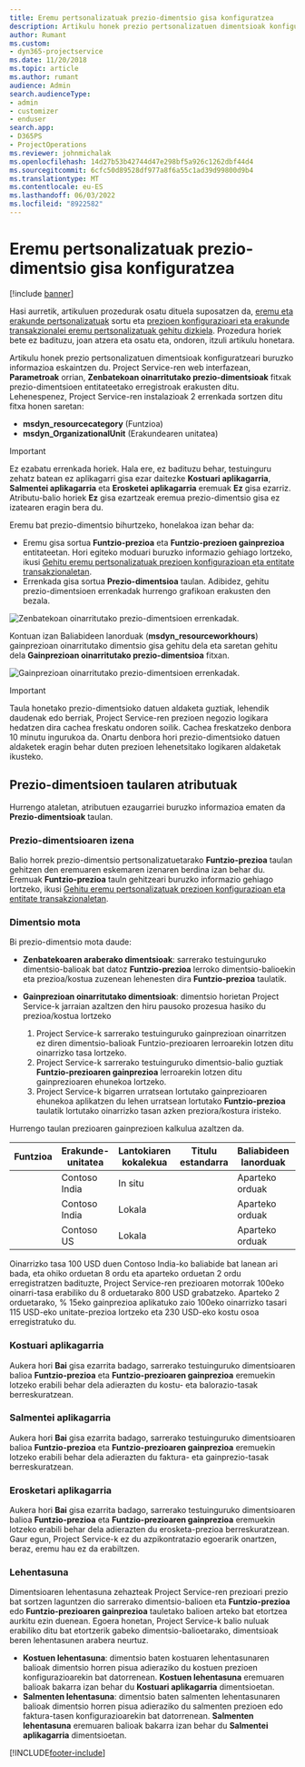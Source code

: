 ```yaml
---
title: Eremu pertsonalizatuak prezio-dimentsio gisa konfiguratzea
description: Artikulu honek prezio pertsonalizatuen dimentsioak konfiguratzeari buruzko informazioa eskaintzen du.
author: Rumant
ms.custom:
- dyn365-projectservice
ms.date: 11/20/2018
ms.topic: article
ms.author: rumant
audience: Admin
search.audienceType:
- admin
- customizer
- enduser
search.app:
- D365PS
- ProjectOperations
ms.reviewer: johnmichalak
ms.openlocfilehash: 14d27b53b42744d47e298bf5a926c1262dbf44d4
ms.sourcegitcommit: 6cfc50d89528df977a8f6a55c1ad39d99800d9b4
ms.translationtype: MT
ms.contentlocale: eu-ES
ms.lasthandoff: 06/03/2022
ms.locfileid: "8922582"
---
```

# <a name="setting-up-custom-fields-as-pricing-dimensions"></a>Eremu pertsonalizatuak prezio-dimentsio gisa konfiguratzea 

[!include [banner](../includes/psa-now-project-operations.md)]

Hasi aurretik, artikuluen prozedurak osatu dituela suposatzen da, [eremu eta erakunde pertsonalizatuak](create-custom-fields-entities.md) sortu eta [prezioen konfigurazioari eta erakunde transakzionalei eremu pertsonalizatuak gehitu dizkiela](field-references.md). Prozedura horiek bete ez badituzu, joan atzera eta osatu eta, ondoren, itzuli artikulu honetara. 

Artikulu honek prezio pertsonalizatuen dimentsioak konfiguratzeari buruzko informazioa eskaintzen du. Project Service-ren web interfazean, **Parametroak** orrian, **Zenbatekoan oinarritutako prezio-dimentsioak** fitxak prezio-dimentsioen entitateetako erregistroak erakusten ditu. Lehenespenez, Project Service-ren instalazioak 2 errenkada sortzen ditu fitxa honen saretan:

- **msdyn_resourcecategory** (Funtzioa)
- **msdyn_OrganizationalUnit** (Erakundearen unitatea)

> [!IMPORTANT]
> Ez ezabatu errenkada horiek. Hala ere, ez badituzu behar, testuinguru zehatz batean ez aplikagarri gisa ezar daitezke **Kostuari aplikagarria**, **Salmentei aplikagarria** eta **Erosketei aplikagarria** eremuak **Ez** gisa ezarriz. Atributu-balio horiek **Ez** gisa ezartzeak eremua prezio-dimentsio gisa ez izatearen eragin bera du.

Eremu bat prezio-dimentsio bihurtzeko, honelakoa izan behar da:

- Eremu gisa sortua **Funtzio-prezioa** eta **Funtzio-prezioen gainprezioa** entitateetan. Hori egiteko moduari buruzko informazio gehiago lortzeko, ikusi [Gehitu eremu pertsonalizatuak prezioen konfigurazioan eta entitate transakzionaletan](field-references.md).
- Errenkada gisa sortua **Prezio-dimentsioa** taulan. Adibidez, gehitu prezio-dimentsioen errenkadak hurrengo grafikoan erakusten den bezala. 

![Zenbatekoan oinarritutako prezio-dimentsioen errenkadak.](media/Amt-based-PD.png)

Kontuan izan Baliabideen lanorduak (**msdyn_resourceworkhours**) gainprezioan oinarritutako dimentsio gisa gehitu dela eta saretan gehitu dela **Gainprezioan oinarritutako prezio-dimentsioa** fitxan.

![Gainprezioan oinarritutako prezio-dimentsioen errenkadak.](media/Markup-based-PD.png)

> [!IMPORTANT]
> Taula honetako prezio-dimentsioko datuen aldaketa guztiak, lehendik daudenak edo berriak, Project Service-ren prezioen negozio logikara hedatzen dira cachea freskatu ondoren soilik. Cachea freskatzeko denbora 10 minutu ingurukoa da. Onartu denbora hori prezio-dimentsioko datuen aldaketek eragin behar duten prezioen lehenetsitako logikaren aldaketak ikusteko.


## <a name="attributes-of-the-pricing-dimensions-table"></a>Prezio-dimentsioen taularen atributuak
Hurrengo ataletan, atributuen ezaugarriei buruzko informazioa ematen da **Prezio-dimentsioak** taulan.

### <a name="pricing-dimension-name"></a>Prezio-dimentsioaren izena
Balio horrek prezio-dimentsio pertsonalizatuetarako **Funtzio-prezioa** taulan gehitzen den eremuaren eskemaren izenaren berdina izan behar du. Eremuak **Funtzio-prezioa** tauln gehitzeari buruzko informazio gehiago lortzeko, ikusi [Gehitu eremu pertsonalizatuak prezioen konfigurazioan eta entitate transakzionaletan](field-references.md).

### <a name="type-of-dimension"></a>Dimentsio mota
Bi prezio-dimentsio mota daude:
  
  - **Zenbatekoaren araberako dimentsioak**: sarrerako testuinguruko dimentsio-balioak bat datoz **Funtzio-prezioa** lerroko dimentsio-balioekin eta prezioa/kostua zuzenean lehenesten dira **Funtzio-prezioa** taulatik.
  - **Gainprezioan oinarritutako dimentsioak**: dimentsio horietan Project Service-k jarraian azaltzen den hiru pausoko prozesua hasiko du prezioa/kostua lortzeko
 
    1. Project Service-k sarrerako testuinguruko gainprezioan oinarritzen ez diren dimentsio-balioak Funtzio-prezioaren lerroarekin lotzen ditu oinarrizko tasa lortzeko.
    2. Project Service-k sarrerako testuinguruko dimentsio-balio guztiak **Funtzio-prezioaren gainprezioa** lerroarekin lotzen ditu gainprezioaren ehunekoa lortzeko.
    3. Project Service-k bigarren urratsean lortutako gainprezioaren ehunekoa aplikatzen du lehen urratsean lortutako **Funtzio-prezioa** taulatik lortutako oinarrizko tasan azken preziora/kostura iristeko.
   
   Hurrengo taulan prezioaren gainprezioen kalkulua azaltzen da.
  
| Funtzioa        | Erakunde-unitatea    |Lantokiaren kokalekua      |Titulu estandarra      |Baliabideen lanorduak      |  Gainprezioa|
| ------------|-------------|-------------------|--------------------|-------------------------|--------:|
|             | Contoso India|In situ            |                    |Aparteko orduak                 |15     |
|             | Contoso India|Lokala             |                    |Aparteko orduak                 |10     |
|             | Contoso US   |Lokala             |                    |Aparteko orduak                 |20     |


Oinarrizko tasa 100 USD duen Contoso India-ko baliabide bat lanean ari bada, eta ohiko orduetan 8 ordu eta aparteko orduetan 2 ordu erregistratzen badituzte, Project Service-ren prezioaren motorrak 100eko oinarri-tasa erabiliko du 8 orduetarako 800 USD grabatzeko. Aparteko 2 orduetarako, % 15eko gainprezioa aplikatuko zaio 100eko oinarrizko tasari 115 USD-eko unitate-prezioa lortzeko eta 230 USD-eko kostu osoa erregistratuko du.

### <a name="applicable-to-cost"></a>Kostuari aplikagarria 
Aukera hori **Bai** gisa ezarrita badago, sarrerako testuinguruko dimentsioaren balioa **Funtzio-prezioa** eta **Funtzio-prezioaren gainprezioa** eremuekin lotzeko erabili behar dela adierazten du kostu- eta balorazio-tasak berreskuratzean.

### <a name="applicable-to-sales"></a>Salmentei aplikagarria
Aukera hori **Bai** gisa ezarrita badago, sarrerako testuinguruko dimentsioaren balioa **Funtzio-prezioa** eta **Funtzio-prezioaren gainprezioa** eremuekin lotzeko erabili behar dela adierazten du faktura- eta gainprezio-tasak berreskuratzean.

### <a name="applicable-to-purchase"></a>Erosketari aplikagarria
Aukera hori **Bai** gisa ezarrita badago, sarrerako testuinguruko dimentsioaren balioa **Funtzio-prezioa** eta **Funtzio-prezioaren gainprezioa** eremuekin lotzeko erabili behar dela adierazten du erosketa-prezioa berreskuratzean. Gaur egun, Project Service-k ez du azpikontratazio egoerarik onartzen, beraz, eremu hau ez da erabiltzen. 

### <a name="priority"></a>Lehentasuna
Dimentsioaren lehentasuna zehazteak Project Service-ren prezioari prezio bat sortzen laguntzen dio sarrerako dimentsio-balioen eta **Funtzio-prezioa** edo **Funtzio-prezioaren gainprezioa** tauletako balioen arteko bat etortzea aurkitu ezin duenean. Egoera honetan, Project Service-k balio nuluak erabiliko ditu bat etortzerik gabeko dimentsio-balioetarako, dimentsioak beren lehentasunen arabera neurtuz.

- **Kostuen lehentasuna**: dimentsio baten kostuaren lehentasunaren balioak dimentsio horren pisua adieraziko du kostuen prezioen konfigurazioarekin bat datorrenean. **Kostuen lehentasuna** eremuaren balioak bakarra izan behar du **Kostuari aplikagarria** dimentsioetan.
- **Salmenten lehentasuna**: dimentsio baten salmenten lehentasunaren balioak dimentsio horren pisua adieraziko du salmenten prezioen edo faktura-tasen konfigurazioarekin bat datorrenean. **Salmenten lehentasuna** eremuaren balioak bakarra izan behar du **Salmentei aplikagarria** dimentsioetan.


[!INCLUDE[footer-include](../includes/footer-banner.md)]
